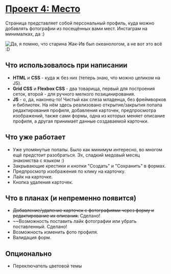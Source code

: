 # [Проект 4: Место](https://hyardlung.github.io/mesto/)
Страница представляет собой персональный профиль, куда можно добавлять фотографии из посещённых вами мест. Инстаграм на минималках, да :)  

![Да, я помню, что старина Жак-Ив был океанологом, а не вот это всё :D](https://i.imgur.com/24TqfKB.png)  

## Что использовалось при написании

* **HTML** и **CSS** - куда ж без них (теперь знаю, что можно целиком на JS).
* **Grid CSS** и **Flexbox CSS** - два товарища, первый для построения сеток, второй - для ручного мелкого позицинирования.
* **JS** - о, да, наконец-то! Чистый как слеза младенца, без фреймворков и библиотек. На нём здесь реализовано открытие/закрытия попапа редактирования профиля, добавления карточек, предпросмотра изображений, также сами формы, одна из которых меняет описание профиля, а другая принимает данные создаваемой карточки. 


## Что уже работает
* Уже упомянутые попапы. Было как минимум интересно, во многом ещё предстоит разобраться. Эх, сладкий медовый месяц знакомства с языком :)
* Закрывающие крестики и кнопки "Создать" и "Сохранить" в формах.
* Предпросмотр изображения по клику на карточку.
* Лайк на карточке.
* Кнопка удаления карточек.


## Что в планах (и непременно появится)
* ~~Добавление/удаление карточек с фотографиями через форму и редактирование их описания.~~ Сделано!
* ~~Возможность поставить лайк фотографии или убрать поставленный. Сделано!
* Возможность изменить фото профиля.
* Валидация форм.

## Опционально
* Переключатель цветовой темы
